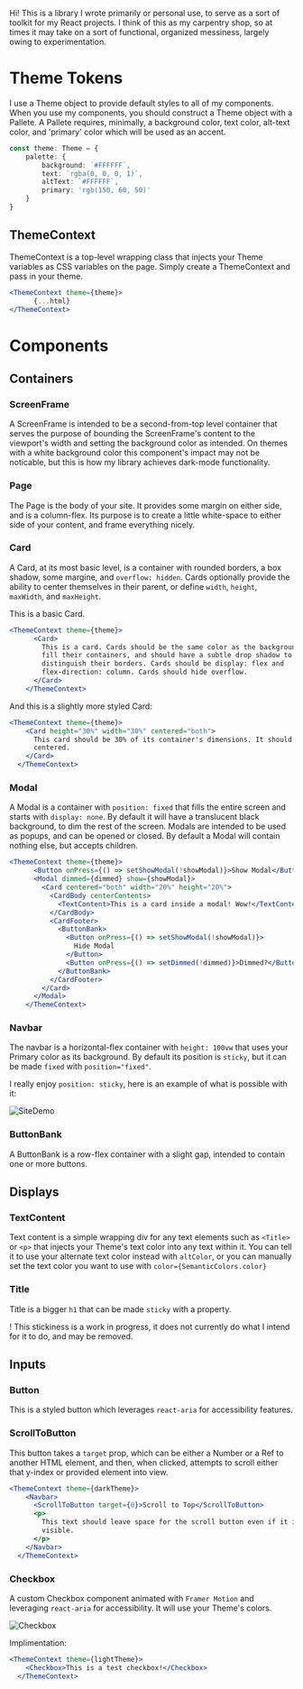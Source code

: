 Hi! This is a library I wrote primarily or personal use, to serve as a sort of toolkit for my React projects. I think of this as my carpentry shop, so at times it may take on a sort of functional, organized messiness, largely owing to experimentation.

# Theme Tokens

I use a Theme object to provide default styles to all of my components. When you use my components, you should construct a Theme object with a Pallete. A Pallete requires, minimally, a background color, text color, alt-text color, and 'primary' color which will be used as an accent.
```typescript
const theme: Theme = {
    palette: {
        background: `#FFFFFF`,
        text: `rgba(0, 0, 0, 1)`,
        altText: `#FFFFFF`,
        primary: 'rgb(150, 60, 50)'
    }
}
```

## ThemeContext

ThemeContext is a top-level wrapping class that injects your Theme variables as CSS variables on the page. Simply create a ThemeContext and pass in your theme.
```jsx
<ThemeContext theme={theme}>
      {...html}
</ThemeContext>
```

# Components

## Containers

### ScreenFrame

A ScreenFrame is intended to be a second-from-top level container that serves the purpose of bounding the ScreenFrame's content to the viewport's width and setting the background color as intended. On themes with a white background color this component's impact may not be noticable, but this is how my library achieves dark-mode functionality.

### Page

The Page is the body of your site. It provides some margin on either side, and is a column-flex. Its purpose is to create a little white-space to either side of your content, and frame everything nicely.

### Card

A Card, at its most basic level, is a container with rounded borders, a box shadow, some margine, and `overflow: hidden`. Cards optionally provide the ability to center themselves in their parent, or define `width`, `height`, `maxWidth`, and `maxHeight`.

This is a basic Card.
```jsx
<ThemeContext theme={theme}>
      <Card>
        This is a card. Cards should be the same color as the background, should
        fill their containers, and should have a subtle drop shadow to
        distinguish their borders. Cards should be display: flex and
        flex-direction: column. Cards should hide overflow.
      </Card>
    </ThemeContext>
```

And this is a slightly more styled Card:
```jsx
<ThemeContext theme={theme}>
    <Card height="30%" width="30%" centered="both">
      This card should be 30% of its container's dimensions. It should also be
      centered.
    </Card>
  </ThemeContext>
```
### Modal

A Modal is a container with `position: fixed` that fills the entire screen and starts with `display: none`. By default it will have a translucent black background, to dim the rest of the screen. Modals are intended to be used as popups, and can be opened or closed. By default a Modal will contain nothing else, but accepts children.

```jsx
<ThemeContext theme={theme}>
      <Button onPress={() => setShowModal(!showModal)}>Show Modal</Button>
      <Modal dimmed={dimmed} show={showModal}>
        <Card centered="both" width="20%" height="20%">
          <CardBody centerContents>
            <TextContent>This is a card inside a modal! Wow!</TextContent>
          </CardBody>
          <CardFooter>
            <ButtonBank>
              <Button onPress={() => setShowModal(!showModal)}>
                Hide Modal
              </Button>
              <Button onPress={() => setDimmed(!dimmed)}>Dimmed?</Button>
            </ButtonBank>
          </CardFooter>
        </Card>
      </Modal>
    </ThemeContext>
```


### Navbar

The navbar is a horizontal-flex container with `height: 100vw` that uses your Primary color as its background. By default its position is `sticky`, but it can be made `fixed` with `position="fixed"`.

I really enjoy `position: sticky`, here is an example of what is possible with it:

![SiteDemo](https://user-images.githubusercontent.com/110123778/194678689-34b0ad04-9724-4aab-b507-40e9aa88ad74.gif)

### ButtonBank

A ButtonBank is a row-flex container with a slight gap, intended to contain one or more buttons.

## Displays

### TextContent

Text content is a simple wrapping div for any text elements such as `<Title>` or `<p>` that injects your Theme's text color into any text within it. You can tell it to use your alternate text color instead with `altColor`, or you can manually set the text color you want to use with `color={SemanticColors.color}`

### Title

Title is a bigger `h1` that can be made `sticky` with a property.

! This stickiness is a work in progress, it does not currently do what I intend for it to do, and may be removed.

## Inputs

### Button

This is a styled button which leverages `react-aria` for accessibility features.


### ScrollToButton

This button takes a `target` prop, which can be either a Number or a Ref to another HTML element, and then, when clicked, attempts to scroll either that y-index or provided element into view.


```jsx
<ThemeContext theme={darkTheme}>
    <Navbar>
      <ScrollToButton target={0}>Scroll to Top</ScrollToButton>
      <p>
        This text should leave space for the scroll button even if it isn't
        visible.
      </p>
    </Navbar>
  </ThemeContext>
```

### Checkbox
A custom Checkbox component animated with `Framer Motion` and leveraging `react-aria` for accessibility. It will use your Theme's colors.

![Checkbox](https://user-images.githubusercontent.com/110123778/194994171-d55a2e60-76de-475f-b50b-2274a8e17be9.gif)

Implimentation: 
```jsx
<ThemeContext theme={lightTheme}>
    <Checkbox>This is a test checkbox!</Checkbox>
  </ThemeContext>
```
